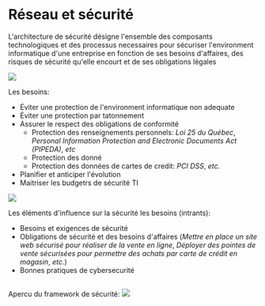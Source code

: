 # Réseau et sécurité

L'architecture de sécurité désigne l'ensemble des composants technologiques et des processus necessaires pour sécuriser l'environment informatique d'une entreprise en fonction de ses besoins d'affaires, des risques de sécurité qu'elle encourt et de ses obligations légales

![](https://github.com/JonmarCorpuz/SecondBrain/blob/main/Assets/Whitespace.png)

Les besoins:
* Éviter une protection de l'environment informatique non adequate
* Éviter une protection par tatonnement
* Assurer le respect des obligations de conformité
  * Protection des renseignements personnels: *Loi 25 du Québec*, *Personal Information Protection and Electronic Documents Act (PIPEDA)*, *etc*
  * Protection des donné
  * Protection des données de cartes de credit: *PCI DSS*, *etc.*
* Planifier et anticiper l'évolution
* Maitriser les budgetrs de sécurité TI

![](https://github.com/JonmarCorpuz/SecondBrain/blob/main/Assets/Whitespace.png)

Les éléments d'influence sur la sécurité les besoins (intrants):
* Besoins et exigences de sécurité
* Obligations de sécurité et des besoins d'affaires (*Mettre en place un site web sécurisé pour réaliser de la vente en ligne*, *Déployer des pointes de vente sécurisées pour permettre des achats par carte de crédit en magasin*, *etc.*)
* Bonnes pratiques de cybersecurité

##
Apercu du framework de sécurité: ![](https://github.com/JonmarCorpuz/SecondBrain/blob/main/Assets/Apercu%20du%20framework.PNG)

 
